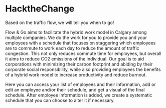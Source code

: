 # HacktheChange
Based on the traffic flow, we will tell you when to go!

Flow & Go aims to facilitate the hybrid work model in Calgary among multiple companies. We do the work for you to provide you and your employees with a schedule that focuses on staggering which employees are to commute to work each day to reduce the amount of traffic congestion. This not only reduces commute time for employees, but overall it aims to reduce CO2 emissions of the individual. Our goal is to aid corporations with minimizing their carbon footprint and abiding by their corporate social responsibility, while also providing employees the benefits of a hybrid work model to increase productivity and reduce burnout.

Here you can access your list of employees and their information, add or edit an employee and/or their schedule, and get a visual of the final schedule. After employee information is added, we create a systematic schedule that you can choose to alter it if necessary.
